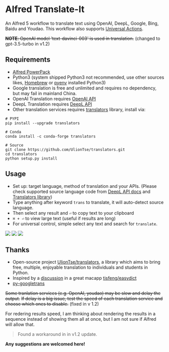 # Alfred Translate-It 

An Alfred 5 workflow to translate text using OpenAI, DeepL, Google, Bing, Baidu and Youdao. This workflow also supports [Universal Actions](https://www.alfredapp.com/universal-actions/).

~~**NOTE**: OpenAI model 'text-davinci-003' is used in translation.~~ (changed to gpt-3.5-turbo in v1.2)

## Requirements
- [Alfred PowerPack](https://www.alfredapp.com/powerpack/)
- Python3 (system shipped Python3 not recommended, use other sources likes, [Homebrew](https://brew.sh/) or [pyenv](https://github.com/pyenv/pyenv) installed Python3)
- Google translation is free and unlimited and requires no dependency, but may fail in mainland China. 
- OpenAI Translation requires [OpenAI API](https://platform.openai.com/)
- DeepL Translation requires [DeepL API](https://www.deepl.com/pro-api)
- Other translation services requires [translators](https://github.com/UlionTse/translators) library, install via:
```
# PYPI
pip install --upgrade translators

# Conda
conda install -c conda-forge translators

# Source
git clone https://github.com/UlionTse/translators.git
cd translators
python setup.py install
```

## Usage
- Set up: target language, method of translation and your APIs.
(Please check supported source language code from [DeepL API docs](https://www.deepl.com/docs-api/translate-text) and [Translators library](https://github.com/UlionTse/translators))
- Type anything after keyword `trans` to translate, it will auto-detect source language.
- Then select any result and `⏎` to copy text to your clipboard
- `⌘ + ⏎` to view large text (useful if results are long)
- For universal control, simple select any text and search for `translate`.

![](https://i.imgur.com/ANXHurD.png)
![](https://i.imgur.com/yQu85NR.png)
![](https://i.imgur.com/tpAXeBo.png)

## Thanks
- Open-source project [UlionTse/translators](https://github.com/UlionTse/translators), a library which aims to bring free, multiple, enjoyable translation to individuals and students in Python.
- Inspired by a [discussion](https://github.com/tisfeng/Easydict/issues/78) in a great macapp [tisfeng/easydict](https://github.com/tisfeng/easydict)
- [py-googletrans](https://www.github.com/ssut/py-googletrans)

~~Some tranlation services (e.g. OpenAI, youdao) may be slow and delay the output.~~
~~If delay is a big issue, test the speed of each translation service and choose which ones to disable.~~ (fixed in v 1.2)

For redering results speed, I am thinking about rendering the results in a sequence instead of showing them all at once, but I am not sure if Alfred will allow that.
> Found a workaround in in v1.2 update.

**Any suggestions are welcomed here!**
